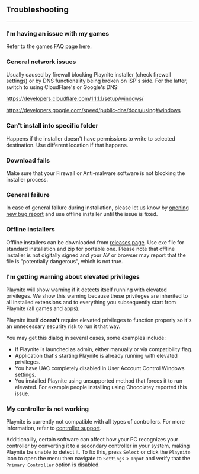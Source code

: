 ## Troubleshooting
---------------------

### I'm having an issue with my games

Refer to the games FAQ page [here](../../library/games/faq.md).

### General network issues

Usually caused by firewall blocking Playnite installer (check firewall settings) or by DNS functionality being broken on ISP's side. For the latter, switch to using CloudFlare's or Google's DNS:

https://developers.cloudflare.com/1.1.1.1/setup/windows/

https://developers.google.com/speed/public-dns/docs/using#windows

### Can't install into specific folder

Happens if the installer doesn't have permissions to write to selected destination. Use different location if that happens.

### Download fails

Make sure that your Firewall or Anti-malware software is not blocking the installer process.

### General failure

In case of general failure during installation, please let us know by [opening new bug report](https://github.com/JosefNemec/Playnite/issues/new/choose) and use offline installer until the issue is fixed.

### Offline installers

Offline installers can be downloaded from [releases page](https://github.com/JosefNemec/Playnite/releases/latest). Use exe file for standard installation and zip for portable one. Please note that offline installer is not digitally signed and your AV or browser may report that the file is "potentially dangerous", which is not true.

### I'm getting warning about elevated privileges

Playnite will show warning if it detects itself running with elevated privileges. We show this warning because these privileges are inherited to all installed extensions and to everything you subsequently start  from Playnite (all games and apps).

Playnite itself **doesn't** require elevated privileges to function properly so it's an unnecessary security risk to run it that way.

You may get this dialog in several cases, some examples include:

- If Playnite is launched as admin, either manually or via compatibility flag.
- Application that's starting Playnite is already running with elevated privileges.
- You have UAC completely disabled in User Account Control Windows settings.
- You installed Playnite using unsupported method that forces it to  run elevated. For example people installing using Chocolatey reported this issue.

### My controller is not working

Playnite is currently not compatible with all types of controllers. For more information, refer to [controller support](../playniteFullscreenMode.md#controller-support).

Additionallly, certain software can affect how your PC recognizes your controller by converting it to a secondary controller in your system, making Playnite be unable to detect it. To fix this, press `Select` or click the `Playnite` icon to open the menu then navigate to `Settings` > `Input` and verify that the `Primary Controller` option is disabled.
